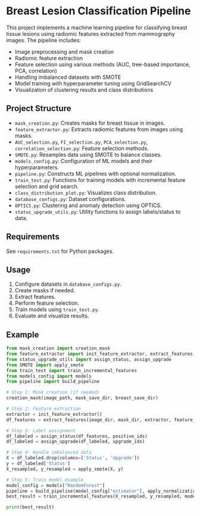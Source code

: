 # Breast Lesion Classification Pipeline

This project implements a machine learning pipeline for classifying breast tissue lesions using radiomic features extracted from mammography images. The pipeline includes:

- Image preprocessing and mask creation
- Radiomic feature extraction
- Feature selection using various methods (AUC, tree-based importance, PCA, correlation)
- Handling imbalanced datasets with SMOTE
- Model training with hyperparameter tuning using GridSearchCV
- Visualization of clustering results and class distributions

## Project Structure

- `mask_creation.py`: Creates masks for breast tissue in images.
- `feature_extractor.py`: Extracts radiomic features from images using masks.
- `AUC_selection.py`, `FI_selection.py`, `PCA_selection.py`, `correlation_selection.py`: Feature selection methods.
- `SMOTE.py`: Resamples data using SMOTE to balance classes.
- `models_config.py`: Configuration of ML models and their hyperparameters.
- `pipeline.py`: Constructs ML pipelines with optional normalization.
- `train_test.py`: Functions for training models with incremental feature selection and grid search.
- `class_distribution_plot.py`: Visualizes class distribution.
- `database_configs.py`: Dataset configurations.
- `OPTICS.py`: Clustering and anomaly detection using OPTICS.
- `status_upgrade_utils.py`: Utility functions to assign labels/status to data.

## Requirements

See `requirements.txt` for Python packages.

## Usage

1. Configure datasets in `database_configs.py`.
2. Create masks if needed.
3. Extract features.
4. Perform feature selection.
5. Train models using `train_test.py`.
6. Evaluate and visualize results.

## Example

```python
from mask_creation import creation_mask
from feature_extractor import init_feature_extractor, extract_features
from status_upgrade_utils import assign_status, assign_upgrade
from SMOTE import apply_smote
from train_test import train_incremental_features
from models_config import models
from pipeline import build_pipeline

# Step 1: Mask creation (if needed)
creation_mask(image_path, mask_save_dir, breast_save_dir)

# Step 2: Feature extraction
extractor = init_feature_extractor()
df_features = extract_features(image_dir, mask_dir, extractor, feature_prefixes=["original_firstorder", "original_glcm"])

# Step 3: Label assignment
df_labeled = assign_status(df_features, positive_ids)
df_labeled = assign_upgrade(df_labeled, upgrade_ids)

# Step 4: Handle imbalanced data
X = df_labeled.drop(columns=['Status', 'Upgrade'])
y = df_labeled['Status']
X_resampled, y_resampled = apply_smote(X, y)

# Step 5: Train model example
model_config = models["RandomForest"]
pipeline = build_pipeline(model_config["estimator"], apply_normalization=model_config["normalize"])
best_result = train_incremental_features(X_resampled, y_resampled, model_config["estimator"], model_config["param_grid"], features_list=X.columns.tolist())

print(best_result)

